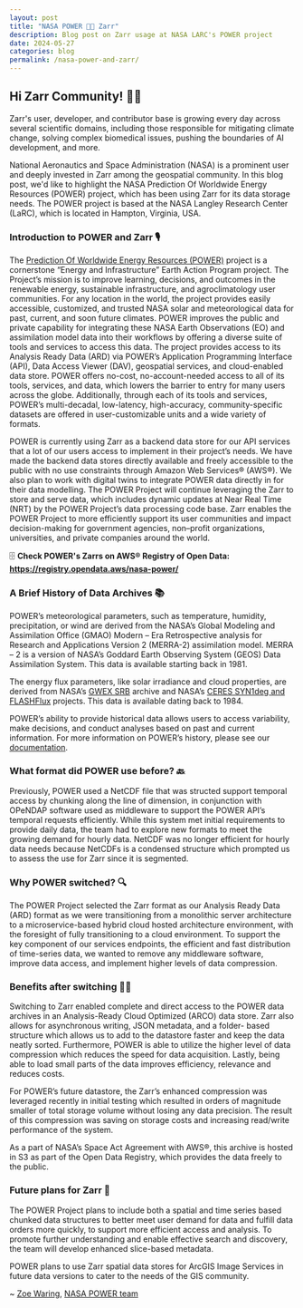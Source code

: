 ```yaml
---
layout: post
title: "NASA POWER 🤝🏻 Zarr"
description: Blog post on Zarr usage at NASA LARC's POWER project
date: 2024-05-27
categories: blog
permalink: /nasa-power-and-zarr/
---
```


## Hi Zarr Community! 👋🏻

Zarr's user, developer, and contributor base is growing every day across several scientific domains, including those responsible for mitigating climate change, solving complex biomedical issues, pushing the boundaries of AI development, and more.

National Aeronautics and Space Administration (NASA) is a prominent user and deeply invested in Zarr among the geospatial community. In this blog post, we'd like to highlight the NASA Prediction Of Worldwide Energy Resources (POWER) project, which has been using Zarr for its data storage needs. The POWER project is based at the NASA Langley Research Center (LaRC), which is located in Hampton, Virginia, USA.

### Introduction to POWER and Zarr 🎙

The [Prediction Of Worldwide Energy Resources (POWER)](https://power.larc.nasa.gov/) project is a cornerstone “Energy and Infrastructure” Earth Action Program project. The Project’s mission is to improve learning, decisions, and outcomes in the renewable energy, sustainable infrastructure, and agroclimatology user communities. For any location in the world, the project provides easily accessible, customized, and trusted NASA solar and meteorological data for past, current, and soon future climates. POWER improves the public and private capability for integrating these NASA Earth Observations (EO) and assimilation model data into their workflows by offering a diverse suite of tools and services to access this data. The project provides access to its Analysis Ready Data (ARD) via POWER’s Application Programming Interface (API), Data Access Viewer (DAV), geospatial services, and cloud-enabled data store. POWER offers no-cost, no-account-needed access to all of its tools, services, and data, which lowers the barrier to entry for many users across the globe. Additionally, through each of its tools and services, POWER’s multi-decadal, low-latency, high-accuracy, community-specific datasets are offered in user-customizable units and a wide variety of formats.

POWER is currently using Zarr as a backend data store for our API services that a lot of our users access to implement in their project’s needs. We have made the backend data stores directly available and freely accessible to the public with no use constraints through Amazon Web Services® (AWS®). We also plan to work with digital twins to integrate POWER data directly in for their data modelling. The POWER Project will continue leveraging the Zarr to store and serve data, which includes dynamic updates at Near Real Time (NRT) by the POWER Project’s data processing code base. Zarr enables the POWER Project to more efficiently support its user communities and impact decision-making for government agencies, non–profit organizations, universities, and private companies around the world.

🗄️ **Check POWER's Zarrs on AWS® Registry of Open Data: <https://registry.opendata.aws/nasa-power/>**

### A Brief History of Data Archives 📚

POWER’s meteorological parameters, such as temperature, humidity, precipitation, or wind are derived from the NASA’s Global Modeling and Assimilation Office (GMAO) Modern – Era Retrospective analysis for Research and Applications Version 2 (MERRA-2) assimilation model. MERRA – 2 is a version of NASA’s Goddard Earth Observing System (GEOS) Data Assimilation System. This data is available starting back in 1981.

The energy flux parameters, like solar irradiance and cloud properties, are derived from NASA’s [GWEX SRB](https://science.larc.nasa.gov/gewex-srb/) archive and NASA’s [CERES SYN1deg and FLASHFlux](https://ceres.larc.nasa.gov/data/) projects. This data is available dating back to 1984.

POWER’s ability to provide historical data allows users to access variability, make decisions, and conduct analyses based on past and current information. For more information on POWER’s history, please see our [documentation](https://power.larc.nasa.gov/docs/methodology/).

### What format did POWER use before? 🔙

Previously, POWER used a NetCDF file that was structed support temporal access by chunking along the line of dimension, in conjunction with OPeNDAP software used as middleware to support the POWER API’s temporal requests efficiently. While this system met initial requirements to provide daily data, the team had to explore new formats to meet the growing demand for hourly data.
NetCDF was no longer efficient for hourly data needs because NetCDFs is a condensed structure which prompted us to assess the use for Zarr since it is segmented.

### Why POWER switched? 🔍

The POWER Project selected the Zarr format as our Analysis Ready Data (ARD) format as we were transitioning from a monolithic server architecture to a microservice-based hybrid cloud hosted architecture environment, with the foresight of fully transitioning to a cloud environment. To support the key component of our services endpoints, the efficient and fast distribution of time-series data, we wanted to remove any middleware software, improve data access, and implement higher levels of data compression.

### Benefits after switching 💪🏻

Switching to Zarr enabled complete and direct access to the POWER data archives in an Analysis-Ready Cloud Optimized (ARCO) data store. Zarr also allows for asynchronous writing, JSON metadata, and a folder- based structure which allows us to add to the datastore faster and keep the data neatly sorted. Furthermore, POWER is able to utilize the higher level of data compression which reduces the speed for data acquisition. Lastly, being able to load small parts of the data improves efficiency, relevance and reduces costs.

For POWER’s future datastore, the Zarr’s enhanced compression was leveraged recently in initial testing which resulted in orders of magnitude smaller of total storage volume without losing any data precision. The result of this compression was saving on storage costs and increasing read/write performance of the system.

As a part of NASA’s Space Act Agreement with AWS®, this archive is hosted in S3 as part of the Open Data Registry, which provides the data freely to the public.

### Future plans for Zarr 🔮

The POWER Project plans to include both a spatial and time series based chunked data structures to better meet user demand for data and fulfill data
orders more quickly, to support more efficient access and analysis. To promote further understanding and enable effective search and discovery, the team will develop enhanced slice-based metadata.

POWER plans to use Zarr spatial data stores for ArcGIS Image Services in future data versions to cater to the needs of the GIS community.

~ [Zoe Waring](https://www.linkedin.com/in/zoe-waring/), [NASA POWER team](https://power.larc.nasa.gov/docs/team/)

<script src="https://giscus.app/client.js"
        data-repo="zarr-developers/blog"
        data-repo-id="R_kgDOGxrWVg"
        data-category="General"
        data-category-id="DIC_kwDOGxrWVs4CU5q_"
        data-mapping="pathname"
        data-strict="0"
        data-reactions-enabled="1"
        data-emit-metadata="0"
        data-input-position="top"
        data-theme="light"
        data-lang="en"
        crossorigin="anonymous"
        async>
</script>
